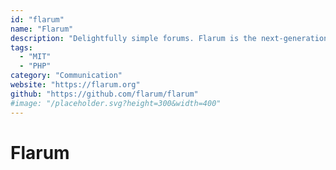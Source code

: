 ```yaml
---
id: "flarum"
name: "Flarum"
description: "Delightfully simple forums. Flarum is the next-generation forum software that makes online discussion fun again."
tags:
  - "MIT"
  - "PHP"
category: "Communication"
website: "https://flarum.org"
github: "https://github.com/flarum/flarum"
#image: "/placeholder.svg?height=300&width=400"
---
```


# Flarum
